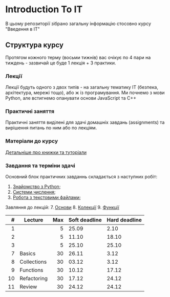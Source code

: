 # Introduction To IT

В цьому репозиторії зібрано загальну інформацію стосовно курсу "Введення в ІТ"

## Структура курсу

Протягом кожного терму (восьми тижнів) вас очікує по 4 пари на тиждень - зазвичай це буде 1 лекція + 3 практики.

### Лекції

Лекції будуть одного з двох типів - на загальну тематику ІТ (безпека, архітектура, мережі тощо), або ж із програмування. Ми почнемо з мови Python, але встигнемо опанувати основи JavaScript та C++

### Практичні заняття

Практичні заняття виділені для здачі домашніх завдань (assignments) та вирішення питань по ним або по лекціям.

### Матеріали до курсу

[Детальніше про книжки та туторіали](/python_materials.md)

### Завдання та терміни здачі

Основний блок практичних завданнь складається з наступних робіт:
1. [Знайомство з Python](/assignments_2021/assignment_1.md);
2. [Системи числення](/assignments_2021/assignment_2.md);
3. [Робота з текстовими файлами](/assignments_2021/assignment_3.md);

Завляння до лекцій:
7. [Основи](https://github.com/kse-ua/introduction-to-it/blob/main/lecture_notes/07%20functions/README.md)
8. [Колекції](https://github.com/kse-ua/introduction-to-it/blob/main/lecture_notes/08%20functions/README.md)
9. [Функції](https://github.com/kse-ua/introduction-to-it/blob/main/lecture_notes/09%20functions/README.md)

|  # | Lecture     | Max | Soft deadline | Hard deadline |
|---:|-------------|----:|---------------|---------------|
|  1 |             |   5 |         25.09 |          2.10 |
|  2 |             |   5 |         11.10 |         18.10 |
|  3 |             |   5 |         25.10 |         25.10 |
|  7 | Basics      |  30 |         26.11 |          3.12 |
|  8 | Collections |  30 |         03.12 |          3.12 |
|  9 | Functions   |  30 |         10.12 |         17.12 |
| 10 | Refactoring |  30 |         17.12 |         24.12 |
| 11 | Review      |  30 |         24.12 |         24.12 |
